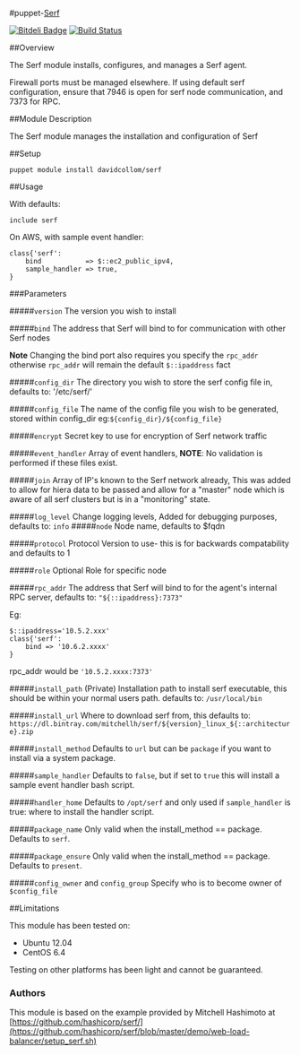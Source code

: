 #puppet-[Serf](http://www.serfdom.io)

[![Bitdeli Badge](https://d2weczhvl823v0.cloudfront.net/davidcollom/puppet-serf/trend.png)](https://bitdeli.com/free "Bitdeli Badge")
[![Build Status](https://travis-ci.org/davidcollom/puppet-serf.png?branch=master)](https://travis-ci.org/davidcollom/puppet-serf)

##Overview

The Serf module installs, configures, and manages a Serf agent.

Firewall ports must be managed elsewhere.  If using default serf configuration, ensure that 7946 is open for serf node communication, and 7373 for RPC.


##Module Description

The Serf module manages the installation and configuration of Serf

##Setup
```puppet
puppet module install davidcollom/serf
```

##Usage

With defaults:
```puppet
include serf
```

On AWS, with sample event handler:
```puppet
class{'serf':
    bind           => $::ec2_public_ipv4,
    sample_handler => true,
}
```

###Parameters

#####`version`
The version you wish to install

#####`bind`
The address that Serf will bind to for communication with other Serf nodes

__Note__ Changing the bind port also requires you specify the `rpc_addr` otherwise `rpc_addr` will remain the default `$::ipaddress` fact

#####`config_dir`
The directory you wish to store the serf config file in, defaults to: '/etc/serf/'

#####`config_file`
The name of the config file you wish to be generated, stored within config_dir
eg:```${config_dir}/${config_file}```

#####`encrypt`
Secret key to use for encryption of Serf network traffic

#####`event_handler`
Array of event handlers, **NOTE**: No validation is performed if these files exist.

#####`join`
Array of IP's known to the Serf network already, This was added to allow for hiera data to be passed and allow for a "master" node which is aware of all serf clusters but is in a "monitoring" state.

#####`log_level`
Change logging levels, Added for debugging purposes, defaults to: ```info```
#####`node`
Node name, defaults to $fqdn

#####`protocol`
Protocol Version to use- this is for backwards compatability and defaults to 1

#####`role`
Optional Role for specific node

#####`rpc_addr`
The address that Serf will bind to for the agent's internal RPC server, defaults to: ```"${::ipaddress}:7373"```

Eg:
```
$::ipaddress='10.5.2.xxx'
class{'serf':
    bind => '10.6.2.xxxx'
}
```
rpc_addr would be ```'10.5.2.xxxx:7373'```


#####`install_path` (Private)
Installation path to install serf executable, this should be within your normal users path.
defaults to: ```/usr/local/bin```

#####`install_url`
Where to download serf from, this defaults to: ```https://dl.bintray.com/mitchellh/serf/${version}_linux_${::architecture}.zip```

#####`install_method`
Defaults to `url` but can be `package` if you want to install via a system package.

#####`sample_handler`
Defaults to `false`, but if set to `true` this will install a sample event handler bash script.

#####`handler_home`
Defaults to `/opt/serf` and only used if `sample_handler` is true: where to install the handler script.

#####`package_name`
Only valid when the install_method == package. Defaults to `serf`.

#####`package_ensure`
Only valid when the install_method == package. Defaults to `present`.

#####`config_owner` and `config_group`
Specify who is to become owner of ```$config_file```

##Limitations

This module has been tested on:

* Ubuntu 12.04
* CentOS 6.4

Testing on other platforms has been light and cannot be guaranteed.

### Authors


This module is based on the example provided by Mitchell Hashimoto at [https://github.com/hashicorp/serf/](https://github.com/hashicorp/serf/blob/master/demo/web-load-balancer/setup_serf.sh)

